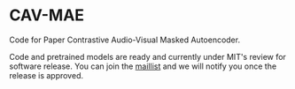 # CAV-MAE
Code for Paper Contrastive Audio-Visual Masked Autoencoder.

Code and pretrained models are ready and currently under MIT's review for software release. You can join the [maillist](https://forms.gle/aETqqnuW9RtvV1XEA) and we will notify you once the release is approved.  

